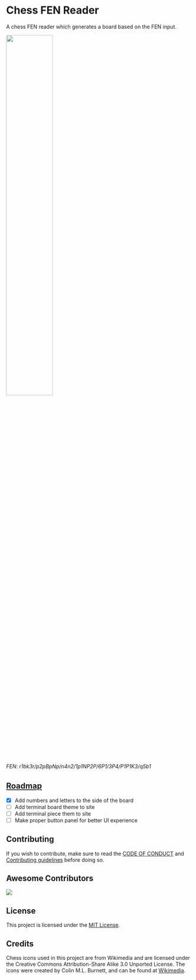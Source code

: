 # Chess FEN Reader

A chess FEN reader which generates a board based on the FEN input.

<img src="assets/preview.jpg" width="50%"></img>
###### *FEN: r1bk3r/p2pBpNp/n4n2/1p1NP2P/6P1/3P4/P1P1K3/q5b1*

## [Roadmap](https://github.com/users/SrNightmare09/projects/1)

- [x] Add numbers and letters to the side of the board
- [ ] Add terminal board theme to site
- [ ] Add terminal piece them to site
- [ ] Make proper button panel for better UI experience

## Contributing
If you wish to contribute, make sure to read the [CODE OF CONDUCT](CODE_OF_CONDUCT.md) and [Contributing guidelines](CONTRIBUTING.md) before doing so.

## Awesome Contributors
<a href="https://github.com/srnightmare09/chess-fen-reader/graphs/contributors">
  <img src="https://contrib.rocks/image?repo=srnightmare09/chess-fen-reader" />
</a>

## License
This project is licensed under the [MIT License](LICENSE.md).

## Credits
Chess icons used in this project are from Wikimedia and are licensed under the Creative Commons Attribution-Share Alike 3.0 Unported License. The icons were created by Colin M.L. Burnett, and can be found at [Wikimedia](https://commons.m.wikimedia.org/wiki/Category:SVG_chess_pieces).
